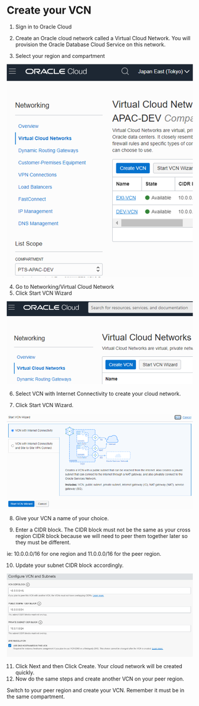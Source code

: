 # Create your VCN

1. Sign in to Oracle Cloud

2. Create an Oracle cloud network called a Virtual Cloud Network.  You will provision the Oracle Database Cloud Service on this network.

3. Select your region and compartment


![image-20210121174143796](./images/image-20210121174143796.png)

4. Go to Networking/Virtual Cloud Network
5. Click Start VCN Wizard

![image-20210121173942686](images\image-20210121173942686.png)



6. Select VCN with Internet Connectivity to create your cloud network.

7. Click Start VCN Wizard.  

![image-20210121180617626](images\image-20210121180617626.png)



8. Give your VCN a name of your choice.

9. Enter a CIDR block.  The CIDR block must not be the same as your cross region CIDR block because we will need to peer them together later so they must be different.  

ie: 10.0.0.0/16 for one region and 11.0.0.0/16 for the peer region.

10. Update your subnet CIDR block accordingly.

![image-20210121181204561](images\image-20210121181204561.png)

11. Click Next and then Click Create.  Your cloud network will be created quickly.
12. Now do the same steps and create another VCN on your peer region.  

Switch to your peer region and create your VCN.  Remember it must be in the same compartment.
